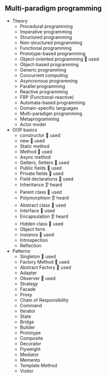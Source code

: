 ## Multi-paradigm programming

- Theory
  - Procedural programming
  - Imperative programming
  - Structured programming
  - Non-structured programming
  - Functional programming
  - Prototype-based programming
  - Object-oriented programming 🙋 used
  - Object-based programming
  - Generic programming
  - Concurrent computing
  - Asyncronous programming
  - Parallel programming
  - Reactive programming
  - FRP (Functional-reactive)
  - Automata-based programming
  - Domain-specific languages
  - Multi-paradigm programming
  - Metaprogramming
  - Actor model
- OOP basics
  - constructor 🙋 used
  - new 🙋 used
  - Static method
  - Method 🙋 used
  - Async method
  - Getters, Setters 🙋 used
  - Public fields 🙋 used
  - Private fields 🙋 used
  - Field declarations 🙋 used
  - Inheritance 👂 heard
  - Parent class 🙋 used
  - Polymorphism 👂 heard
  - Abstract class 🙋 used
  - Interface 🙋 used
  - Encapsulation 👂 heard
  - Hidden class 🙋 used
  - Object form
  - instance 🙋 used
  - Introspection
  - Reflection
- Patterns
  - Singleton 🙋 used
  - Factory Method 🙋 used
  - Abstract Factory 🙋 used
  - Adapter 
  - Observer 🙋 used
  - Strategy
  - Facade
  - Proxy
  - Chain of Responsibility
  - Command
  - Iterator
  - State
  - Bridge
  - Builder
  - Prototype
  - Composite
  - Decorator
  - Flyweight
  - Mediator
  - Memento
  - Template Method
  - Visitor
